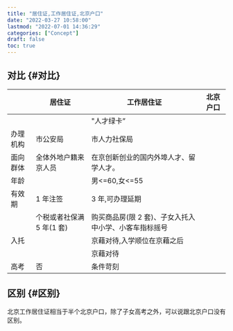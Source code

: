 ```yaml
---
title: "居住证,工作居住证,北京户口"
date: "2022-03-27 10:58:00"
lastmod: "2022-07-01 14:36:29"
categories: ["Concept"]
draft: false
toc: true
---
```


## 对比 {#对比}

|      | 居住证           | 工作居住证                    | 北京户口 |
|------|---------------|--------------------------|------|
|      |                  | "人才绿卡”                   |      |
| 办理机构 | 市公安局         | 市人力社保局                  |      |
| 面向群体 | 全体外地户籍来京人员 | 在京创新创业的国内外埠人才、留学人才。 |      |
| 年龄 |                  | 男&lt;=60,女&lt;=55           |      |
| 有效期 | 1 年注签         | 3 年,可办理延期               |      |
|      | 个税或者社保满 5 年(1 套) | 购买商品房(限 2 套)、子女入托入中小学、小客车指标摇号 |      |
| 入托 |                  | 京藉对待,入学顺位在京藉之后   |      |
|      |                  | 京藉对待                      |      |
| 高考 | 否               | 条件苛刻                      |      |


## 区别 {#区别}

北京工作居住证相当于半个北京户口，除了子女高考之外，可以说跟北京户口没有区别。